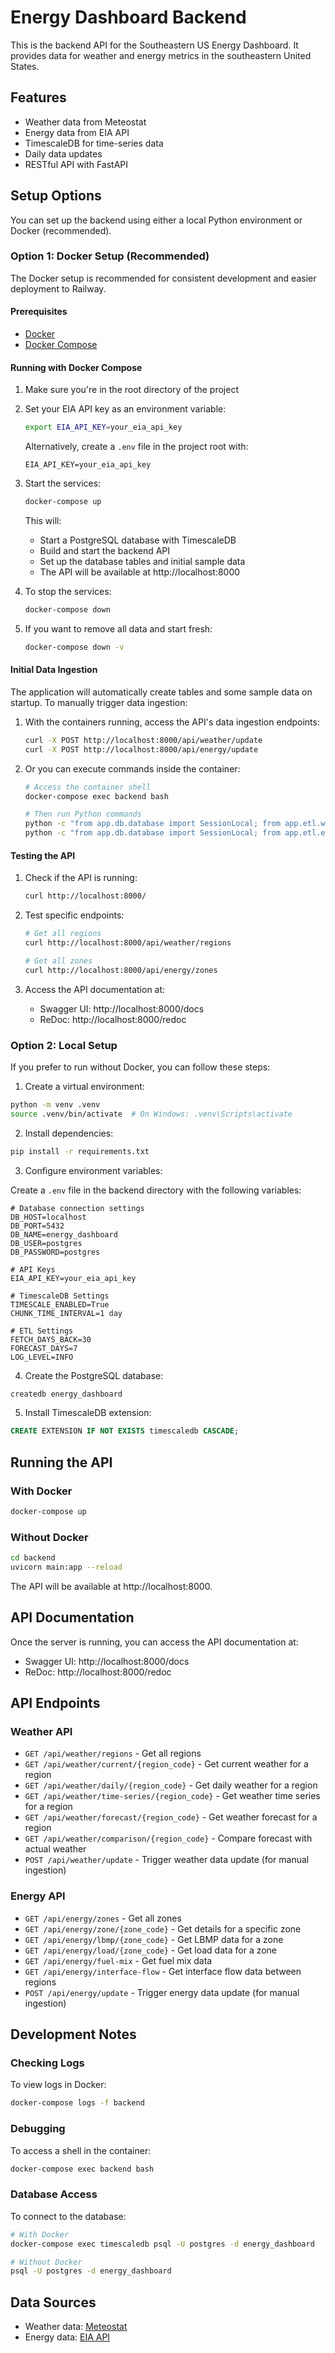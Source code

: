# Energy Dashboard Backend

This is the backend API for the Southeastern US Energy Dashboard. It provides data for weather and energy metrics in the southeastern United States.

## Features

- Weather data from Meteostat
- Energy data from EIA API
- TimescaleDB for time-series data
- Daily data updates
- RESTful API with FastAPI

## Setup Options

You can set up the backend using either a local Python environment or Docker (recommended).

### Option 1: Docker Setup (Recommended)

The Docker setup is recommended for consistent development and easier deployment to Railway.

#### Prerequisites

- [Docker](https://docs.docker.com/get-docker/)
- [Docker Compose](https://docs.docker.com/compose/install/)

#### Running with Docker Compose

1. Make sure you're in the root directory of the project

2. Set your EIA API key as an environment variable:
   ```bash
   export EIA_API_KEY=your_eia_api_key
   ```
   
   Alternatively, create a `.env` file in the project root with:
   ```
   EIA_API_KEY=your_eia_api_key
   ```

3. Start the services:
   ```bash
   docker-compose up
   ```

   This will:
   - Start a PostgreSQL database with TimescaleDB
   - Build and start the backend API
   - Set up the database tables and initial sample data
   - The API will be available at http://localhost:8000

4. To stop the services:
   ```bash
   docker-compose down
   ```

5. If you want to remove all data and start fresh:
   ```bash
   docker-compose down -v
   ```

#### Initial Data Ingestion

The application will automatically create tables and some sample data on startup. To manually trigger data ingestion:

1. With the containers running, access the API's data ingestion endpoints:
   ```bash
   curl -X POST http://localhost:8000/api/weather/update
   curl -X POST http://localhost:8000/api/energy/update
   ```

2. Or you can execute commands inside the container:
   ```bash
   # Access the container shell
   docker-compose exec backend bash
   
   # Then run Python commands
   python -c "from app.db.database import SessionLocal; from app.etl.weather import update_weather_data; db = SessionLocal(); update_weather_data(db); db.close()"
   python -c "from app.db.database import SessionLocal; from app.etl.energy import update_energy_data; db = SessionLocal(); update_energy_data(db); db.close()"
   ```

#### Testing the API

1. Check if the API is running:
   ```bash
   curl http://localhost:8000/
   ```
   
2. Test specific endpoints:
   ```bash
   # Get all regions
   curl http://localhost:8000/api/weather/regions
   
   # Get all zones
   curl http://localhost:8000/api/energy/zones
   ```

3. Access the API documentation at:
   - Swagger UI: http://localhost:8000/docs
   - ReDoc: http://localhost:8000/redoc

### Option 2: Local Setup

If you prefer to run without Docker, you can follow these steps:

1. Create a virtual environment:

```bash
python -m venv .venv
source .venv/bin/activate  # On Windows: .venv\Scripts\activate
```

2. Install dependencies:

```bash
pip install -r requirements.txt
```

3. Configure environment variables:

Create a `.env` file in the backend directory with the following variables:

```
# Database connection settings
DB_HOST=localhost
DB_PORT=5432
DB_NAME=energy_dashboard
DB_USER=postgres
DB_PASSWORD=postgres

# API Keys
EIA_API_KEY=your_eia_api_key

# TimescaleDB Settings
TIMESCALE_ENABLED=True
CHUNK_TIME_INTERVAL=1 day

# ETL Settings
FETCH_DAYS_BACK=30
FORECAST_DAYS=7
LOG_LEVEL=INFO
```

4. Create the PostgreSQL database:

```bash
createdb energy_dashboard
```

5. Install TimescaleDB extension:

```sql
CREATE EXTENSION IF NOT EXISTS timescaledb CASCADE;
```

## Running the API

### With Docker
```bash
docker-compose up
```

### Without Docker
```bash
cd backend
uvicorn main:app --reload
```

The API will be available at http://localhost:8000.

## API Documentation

Once the server is running, you can access the API documentation at:

- Swagger UI: http://localhost:8000/docs
- ReDoc: http://localhost:8000/redoc

## API Endpoints

### Weather API

- `GET /api/weather/regions` - Get all regions
- `GET /api/weather/current/{region_code}` - Get current weather for a region
- `GET /api/weather/daily/{region_code}` - Get daily weather for a region
- `GET /api/weather/time-series/{region_code}` - Get weather time series for a region
- `GET /api/weather/forecast/{region_code}` - Get weather forecast for a region
- `GET /api/weather/comparison/{region_code}` - Compare forecast with actual weather
- `POST /api/weather/update` - Trigger weather data update (for manual ingestion)

### Energy API

- `GET /api/energy/zones` - Get all zones
- `GET /api/energy/zone/{zone_code}` - Get details for a specific zone
- `GET /api/energy/lbmp/{zone_code}` - Get LBMP data for a zone
- `GET /api/energy/load/{zone_code}` - Get load data for a zone
- `GET /api/energy/fuel-mix` - Get fuel mix data
- `GET /api/energy/interface-flow` - Get interface flow data between regions
- `POST /api/energy/update` - Trigger energy data update (for manual ingestion)

## Development Notes

### Checking Logs

To view logs in Docker:
```bash
docker-compose logs -f backend
```

### Debugging

To access a shell in the container:
```bash
docker-compose exec backend bash
```

### Database Access

To connect to the database:
```bash
# With Docker
docker-compose exec timescaledb psql -U postgres -d energy_dashboard

# Without Docker
psql -U postgres -d energy_dashboard
```

## Data Sources

- Weather data: [Meteostat](https://meteostat.net/)
- Energy data: [EIA API](https://www.eia.gov/opendata/) 